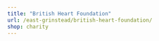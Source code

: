 ```yaml
---
title: "British Heart Foundation"
url: /east-grinstead/british-heart-foundation/
shop: charity
---
```

